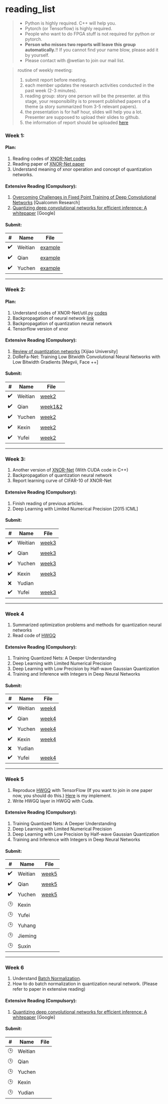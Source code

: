 # reading_list

> * Python is highly required. C++ will help you.
> * Pytorch (or Tensorflow) is highly required.
> * People who want to do FPGA stuff is not required for python or pytorch.
> * **Person who misses two reports will leave this group automatically.**:bangbang: If you cannot find your name blow, please add it by yourself.
> * Please contact with @wetian to join our mail list. 

> routine of weekly meeting:
> 1. submit report before meeting.
> 2. each member updates the research activities conducted in the past week (2-3 minutes). 
> 3. reading group: story one person will be the presenter. at this stage, your responsibility is to present published papers of a theme (a story summarized from 3-5 relevant papers). 
> 4. the presentation is for half hour, slides will help you a lot.
Presenter are supposed to upload their slides to github.
> 5. the information of report should be uploaded [here](./report_record.md)
  

### Week 1:

#### Plan: 

1. Reading codes of [XNOR-Net codes](https://github.com/jiecaoyu/XNOR-Net-PyTorch)
2. Reading paper of [XNOR-Net paper](https://github.com/allenai/XNOR-Net)
3. Understand meaning of xnor operation and concept of quantization networks.

#### Extensive Reading (Compulsory):
1. [Overcoming Challenges in Fixed Point Training of Deep Convolutional Networks](./Krishnamoorthi%20-%202018%20-%20Quantizing%20deep%20convolutional%20networks%20for%20efficient%20inference%20A%20whitepaper.pdf) [Qualcomm Research]
2. [Quantizing deep convolutional networks for efficient inference: A whitepaper](./Lin%2C%20Talathi%20-%202016%20-%20Overcoming%20Challenges%20in%20Fixed%20Point%20Training%20of%20Deep%20Convolutional%20Networks.pdf) [Google]

#### Submit:
|#|Name|File|
|---|---|----
|:heavy_check_mark:|Weitian|[example](./Lin%2C%20Talathi%20-%202016%20-%20Overcoming%20Challenges%20in%20Fixed%20Point%20Training%20of%20Deep%20Convolutional%20Networks.pdf)|
|:heavy_check_mark:|Qian|[example](./Lin%2C%20Talathi%20-%202016%20-%20Overcoming%20Challenges%20in%20Fixed%20Point%20Training%20of%20Deep%20Convolutional%20Networks.pdf)|
|:heavy_check_mark:|Yuchen|[example](./Lin%2C%20Talathi%20-%202016%20-%20Overcoming%20Challenges%20in%20Fixed%20Point%20Training%20of%20Deep%20Convolutional%20Networks.pdf)|

-------------------

### Week 2:

#### Plan: 

1. Understand codes of XNOR-Net/util.py [codes](https://github.com/jiecaoyu/XNOR-Net-PyTorch/blob/master/CIFAR_10/util.py)
2. Backpropagation of neural network [link](http://ufldl.stanford.edu/wiki/index.php/Backpropagation_Algorithm)
3. Backpropagation of quantization neural network 
4. Tensorflow version of xnor

#### Extensive Reading (Compulsory):
1.  [Review of quantization networks](https://www.jiqizhixin.com/articles/2018-06-01-11) [Xijiao University]
2.  DoReFa-Net: Training Low Bitwidth Convolutional Neural Networks with Low Bitwidth Gradients [Megvii, Face ++]

#### Submit:
|#|Name|File|
|---|---|----
|:heavy_check_mark:|Weitian|[week2](https://github.com/XinDongol/reading_list/blob/master/Weitian%20Li/Week%202%20Report.pdf)|
|:heavy_check_mark:|Qian|[week1&2](https://github.com/XinDongol/reading_list/blob/master/Qian%20Jiang/week1%20%262.pdf)|
|:heavy_check_mark:|Yuchen|[week2](https://github.com/XinDongol/reading_list/blob/master/Yuchen%20Cai/Report/W2%20Report.pdf)
|:heavy_check_mark:|Kexin|[week2](https://github.com/XinDongol/reading_list/blob/master/Kexin%20Fan/Week%202.pdf)
|:heavy_check_mark:|Yufei|[week2](https://github.com/XinDongol/reading_list/blob/master/Yufei%20Wang/week%202.md)

-------------------

### Week 3:
1. Another version of [XNOR-Net](https://github.com/cooooorn/Pytorch-XNOR-Net) (With CUDA code in C++)
2. Backpropagation of quantization neural network 
3. Report learning curve of CIFAR-10 of XNOR-Net

#### Extensive Reading (Compulsory):
1. Finish reading of previous articles.
2. Deep Learning with Limited Numerical Precision [2015 ICML]


#### Submit:
|#|Name|File|
|---|---|----
|:heavy_check_mark:|Weitian|[week3](https://github.com/XinDongol/reading_list/blob/master/Weitian%20Li/Week%203%20Report.pdf)|
|:heavy_check_mark:|Qian|[week3](https://github.com/XinDongol/reading_list/blob/master/Qian%20Jiang/Week%203.pdf)
|:heavy_check_mark:|Yuchen|[week3](https://github.com/XinDongol/reading_list/blob/master/Yuchen%20Cai/Report/Week3.pdf)
|:heavy_check_mark:|Kexin|[week3](https://github.com/XinDongol/reading_list/blob/master/Kexin%20Fan/Week%203.pdf)
|:x:|Yudian|
|:heavy_check_mark:|Yufei|[week3](https://github.com/XinDongol/reading_list/blob/master/Yufei%20Wang/week%203.md)



-------------------

### Week 4
1. Summarized optimization problems and methods for quantization neural networks 
2. Read code of [HWGQ](https://github.com/zhaoweicai/hwgq)


#### Extensive Reading (Compulsory):
1. Training Quantized Nets: A Deeper Understanding
2. Deep Learning with Limited Numerical Precision
3. Deep Learning with Low Precision by Half-wave Gaussian Quantization
4. Training and Inference with Integers in Deep Neural Networks


#### Submit:
|#|Name|File|
|---|---|----
|:heavy_check_mark:|Weitian|[week4](https://github.com/XinDongol/reading_list/blob/master/Weitian%20Li/Week%204%20Report.pdf)
|:heavy_check_mark:|Qian|[week4](https://github.com/XinDongol/reading_list/blob/master/Qian%20Jiang/Week%204.pdf)
|:heavy_check_mark:|Yuchen|[week4](https://github.com/XinDongol/reading_list/blob/master/Yuchen%20Cai/Report/Week4.pdf)
|:heavy_check_mark:|Kexin|[week4](https://github.com/XinDongol/reading_list/blob/master/Kexin%20Fan/Week%204.pdf)
| :x:|Yudian|
|:heavy_check_mark:|Yufei|[week4](https://github.com/XinDongol/reading_list/blob/master/Yufei%20Wang/week%204.md)

-------------------


### Week 5
1. Reproduce [HWGQ](https://github.com/zhaoweicai/hwgq) with TensorFlow (If you want to join in one paper now, you should do this.) [Here](https://gist.github.com/XinDongol/14b5e6273fd8af5a3b7683947038a2eb) is my implement.
2. Write HWGQ layer in HWGQ with Cuda.

#### Extensive Reading (Compulsory):
1. Training Quantized Nets: A Deeper Understanding
2. Deep Learning with Limited Numerical Precision
3. Deep Learning with Low Precision by Half-wave Gaussian Quantization
4. Training and Inference with Integers in Deep Neural Networks


#### Submit:
|#|Name|File|
|---|---|----
|:heavy_check_mark:|Weitian|[week5](https://github.com/XinDongol/reading_list/blob/master/Weitian%20Li/Week%205%20Report.pdf)
|:heavy_check_mark:|Qian|[week5](https://github.com/XinDongol/reading_list/blob/master/Qian%20Jiang/Week%205.pdf)
|:heavy_check_mark:|Yuchen|[week5](https://github.com/XinDongol/reading_list/blob/master/Yuchen%20Cai/Report/Week5.pdf)
|:clock3:|Kexin|
|:clock3:|Yufei|
|:clock3:|Yuhang|
|:clock3:|Jieming|
|:clock3:|Suxin|

-------------------


### Week 6
1. Understand [Batch Normalization](https://arxiv.org/abs/1502.03167).
2. How to do batch normalization in quantization neural network. (Please refer to paper in extensive reading)

#### Extensive Reading (Compulsory):
1. [Quantizing deep convolutional networks for efficient inference: A whitepaper](./Lin%2C%20Talathi%20-%202016%20-%20Overcoming%20Challenges%20in%20Fixed%20Point%20Training%20of%20Deep%20Convolutional%20Networks.pdf) [Google]



#### Submit:
|#|Name|File|
|---|---|----
|:clock3:|Weitian|
|:clock3:|Qian|
|:clock3:|Yuchen|
|:clock3:|Kexin|
|:clock3:|Yudian|







<!---
### Week n
1. Understand *SignSGD* and *Binaryrelax* 

#### Extensive Reading (Compulsory):
1. signSGD: compressed optimisation for non-convex problems
2. BinaryRelax: A Relaxation Approach For Training Deep Neural Networks With Quantized Weights

#### Submit:
|#|Name|File|
|---|---|----
|:clock3:|Weitian|
|:clock3:|Qian|
|:clock3:|Yuchen|
|:clock3:|Kexin|

-->

